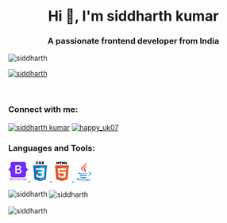 <h1 align="center">Hi 👋, I'm siddharth kumar</h1>
<h3 align="center">A passionate frontend developer from India</h3>

<p align="left"> <img src="https://komarev.com/ghpvc/?username=siddharth&label=Profile%20views&color=0e75b6&style=flat" alt="siddharth" /> </p>

<p align="left"> <a href="https://github.com/ryo-ma/github-profile-trophy"><img src="https://github-profile-trophy.vercel.app/?username=siddharth7901" alt="siddharth" /></a> </p>

<p align="left"> <a href="https://twitter.com/" target="blank"><img src="https://img.shields.io/twitter/follow/?logo=twitter&style=for-the-badge" alt="" /></a> </p>

<h3 align="left">Connect with me:</h3>
<p align="left">
<a href="https://fb.com/siddharth kumar" target="blank"><img align="center" src="https://cdn.jsdelivr.net/npm/simple-icons@3.0.1/icons/facebook.svg" alt="siddharth kumar" height="30" width="40" /></a>
<a href="https://instagram.com/happy_uk07" target="blank"><img align="center" src="https://cdn.jsdelivr.net/npm/simple-icons@3.0.1/icons/instagram.svg" alt="happy_uk07" height="30" width="40" /></a>
</p>

<h3 align="left">Languages and Tools:</h3>
<p align="left"> <a href="https://getbootstrap.com" target="_blank"> <img src="https://raw.githubusercontent.com/devicons/devicon/master/icons/bootstrap/bootstrap-plain-wordmark.svg" alt="bootstrap" width="40" height="40"/> </a> <a href="https://www.w3schools.com/css/" target="_blank"> <img src="https://raw.githubusercontent.com/devicons/devicon/master/icons/css3/css3-original-wordmark.svg" alt="css3" width="40" height="40"/> </a> <a href="https://www.w3.org/html/" target="_blank"> <img src="https://raw.githubusercontent.com/devicons/devicon/master/icons/html5/html5-original-wordmark.svg" alt="html5" width="40" height="40"/> </a> <a href="https://www.java.com" target="_blank"> <img src="https://raw.githubusercontent.com/devicons/devicon/master/icons/java/java-original.svg" alt="java" width="40" height="40"/> </a> </p>

<p><img align="left" src="https://github-readme-stats.vercel.app/api/top-langs?username=siddharth7901&show_icons=true&locale=en&layout=compact" alt="siddharth" /></p>

<p>&nbsp;<img align="center" src="https://github-readme-stats.vercel.app/api?username=siddharth7901&show_icons=true&locale=en" alt="siddharth" /></p>

<p><img align="center" src="https://github-readme-streak-stats.herokuapp.com/?user=siddharth7901&" alt="siddharth" /></p>
